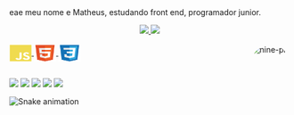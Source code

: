 ## 
eae meu nome e Matheus, estudando front end, programador junior.
<div align="center">
  <a href="https://github.com/nine-dchefe">
  <img height="180em" src="https://github-readme-stats.vercel.app/api?username=nine-dchefe&show_icons=true&theme=white&include_all_commits=true&count_private=true"/>
  <img height="180em" src="https://github-readme-stats.vercel.app/api/top-langs/?username=nine-dchefe&layout=compact&langs_count=7&theme=white"/>

</div>
<div style="display: inline_block"><br>
  <img align="center" alt="nine-Js" height="30" width="40" src="https://raw.githubusercontent.com/devicons/devicon/master/icons/javascript/javascript-plain.svg">
  <img align="center" alt="nine-HTML" height="30" width="40" src="https://raw.githubusercontent.com/devicons/devicon/master/icons/html5/html5-original.svg">
  <img align="center" alt="nine-CSS" height="30" width="40" src="https://raw.githubusercontent.com/devicons/devicon/master/icons/css3/css3-original.svg">
  <img align="right" alt="nine-pic" height="120" style="border-radius:60px;" src="https://encrypted-tbn0.gstatic.com/images?q=tbn:ANd9GcROKFY_fN3DO1RZ0mMYmehFhYmQQzdCWZ6B3g&usqp=CAU">
  
##
 
<div> 
  <a href="https://www.instagram.com/n9nedoforro/" target="_blank"><img src="https://img.shields.io/badge/-Instagram-%23E4405F?style=for-the-badge&logo=instagram&logoColor=white" target="_blank"></a>
 	<a href="https://www.twitch.tv/nine_dchefe" target="_blank"><img src="https://img.shields.io/badge/Twitch-9146FF?style=for-the-badge&logo=twitch&logoColor=white" target="_blank"></a>
 <a href="" target="_blank"><img src="https://img.shields.io/badge/Discord-7289DA?style=for-the-badge&logo=discord&logoColor=white" target="_blank"></a> 
  <a href = "mailto: ninedoforro@gmail.com"><img src="https://img.shields.io/badge/-Gmail-%23333?style=for-the-badge&logo=gmail&logoColor=white" target="_blank"></a>
  <a href="" target="_blank"><img src="https://img.shields.io/badge/-LinkedIn-%230077B5?style=for-the-badge&logo=linkedin&logoColor=white" target="_blank"></a> 

   ![Snake animation](https://github.com/nine-dchefe/nine-dchefe/blob/output/github-contribution-grid-snake.svg)
 
</div>

